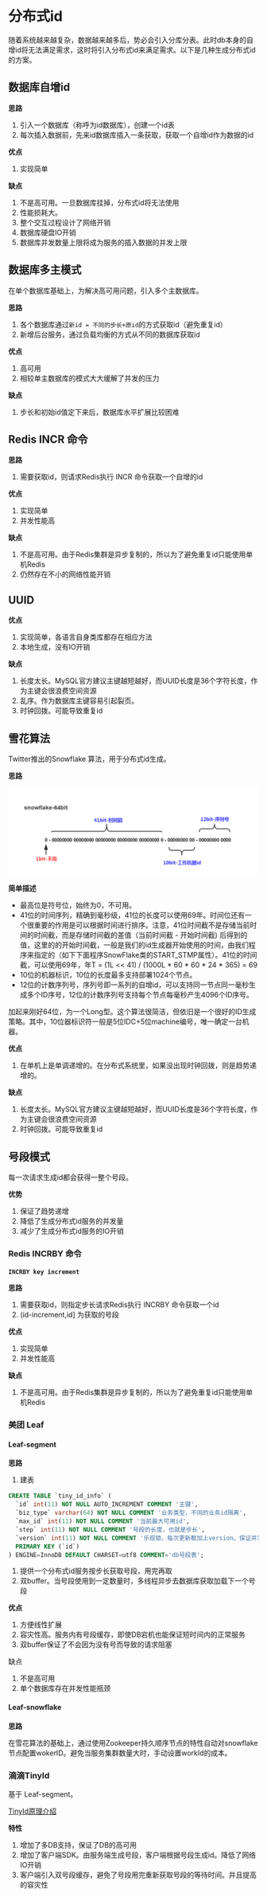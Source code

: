 # 分布式id
随着系统越来越复杂，数据越来越多后，势必会引入分库分表。此时db本身的自增id将无法满足需求，这时将引入分布式id来满足需求。以下是几种生成分布式id的方案。

## **数据库自增id**

**思路**

1. 引入一个数据库（称呼为id数据库），创建一个id表
2. 每次插入数据前，先来id数据库插入一条获取，获取一个自增id作为数据的id

**优点**

1. 实现简单

**缺点**

1. 不是高可用。一旦数据库挂掉，分布式id将无法使用
2. 性能损耗大。
3. 整个交互过程设计了网络开销
4. 数据库硬盘IO开销
5. 数据库并发数量上限将成为服务的插入数据的并发上限

## 数据库多主模式

在单个数据库基础上，为解决高可用问题，引入多个主数据库。

**思路**

1. 各个数据库通过`新id = 不同的步长+原id`的方式获取id（避免重复id）
2. 新增后台服务，通过负载均衡的方式从不同的数据库获取id

**优点**

1. 高可用
2. 相较单主数据库的模式大大缓解了并发的压力

**缺点**

1. 步长和初始id值定下来后，数据库水平扩展比较困难

## Redis INCR 命令

**思路**

1. 需要获取id，则请求Redis执行 INCR 命令获取一个自增的id

**优点**

1. 实现简单
2. 并发性能高

**缺点**

1. 不是高可用。由于Redis集群是异步复制的，所以为了避免重复id只能使用单机Redis
2. 仍然存在不小的网络性能开销

## UUID

**优点**

1. 实现简单，各语言自身类库都存在相应方法
2. 本地生成，没有IO开销

**缺点**

1. 长度太长。MySQL官方建议主键越短越好，而UUID长度是36个字符长度，作为主键会很浪费空间资源
2. 乱序。作为数据库主键容易引起裂页。
3. 时钟回拨。可能导致重复id

## 雪花算法

Twitter推出的Snowflake 算法，用于分布式id生成。

**思路**

![img](https://raw.githubusercontent.com/stormbuf/blog/main/img/20210923200105.png)

**简单描述**

- 最高位是符号位，始终为0，不可用。
- 41位的时间序列，精确到毫秒级，41位的长度可以使用69年。时间位还有一个很重要的作用是可以根据时间进行排序。注意，41位时间截不是存储当前时间的时间截，而是存储时间截的差值（当前时间截 - 开始时间截) 后得到的值，这里的的开始时间截，一般是我们的id生成器开始使用的时间，由我们程序来指定的（如下下面程序SnowFlake类的START_STMP属性）。41位的时间截，可以使用69年，年T = (1L << 41) / (1000L * 60 * 60 * 24 * 365) = 69
- 10位的机器标识，10位的长度最多支持部署1024个节点。
- 12位的计数序列号，序列号即一系列的自增id，可以支持同一节点同一毫秒生成多个ID序号，12位的计数序列号支持每个节点每毫秒产生4096个ID序号。

加起来刚好64位，为一个Long型。这个算法很简洁，但依旧是一个很好的ID生成策略。其中，10位器标识符一般是5位IDC+5位machine编号，唯一确定一台机器。

**优点**

1. 在单机上是单调递增的。在分布式系统里，如果没出现时钟回拨，则是趋势递增的。

**缺点**

1. 长度太长。MySQL官方建议主键越短越好，而UUID长度是36个字符长度，作为主键会很浪费空间资源
2. 时钟回拨。可能导致重复id

## 号段模式

每一次请求生成id都会获得一整个号段。

**优势**

1. 保证了趋势递增
2. 降低了生成分布式id服务的并发量
3. 减少了生成分布式id服务的IO开销

### **Redis** INCRBY 命令

**`INCRBY key increment`**

**思路**

1. 需要获取id，则指定步长请求Redis执行 INCRBY 命令获取一个id
2. (id-increment,id] 为获取的号段

**优点**

1. 实现简单
2. 并发性能高

**缺点**

1. 不是高可用。由于Redis集群是异步复制的，所以为了避免重复id只能使用单机Redis

### 美团 Leaf

#### Leaf-segment

**思路**

1. 建表

```sql
CREATE TABLE `tiny_id_info` (
  `id` int(11) NOT NULL AUTO_INCREMENT COMMENT '主键',
  `biz_type` varchar(64) NOT NULL COMMENT '业务类型，不同的业务id隔离',
  `max_id` int(11) NOT NULL COMMENT '当前最大可用id',
  `step` int(11) NOT NULL COMMENT '号段的长度，也就是步长',
  `version` int(11) NOT NULL COMMENT '乐观锁，每次更新都加上version，保证并发更新的准确性',
  PRIMARY KEY (`id`)
) ENGINE=InnoDB DEFAULT CHARSET=utf8 COMMENT='db号段表';
```

1. 提供一个分布式id服务按步长获取号段，用完再取
2. 双buffer。当号段使用到一定数量时，多线程异步去数据库获取加载下一个号段

**优点**

1. 方便线性扩展
2. 容灾性高。服务内有号段缓存，即使DB宕机也能保证短时间内的正常服务
3. 双buffer保证了不会因为没有号而导致的请求阻塞

缺点

1. 不是高可用
2. 单个数据库存在并发性能瓶颈

#### Leaf-snowflake

**思路**

在雪花算法的基础上，通过使用Zookeeper持久顺序节点的特性自动对snowflake节点配置wokerID。避免当服务集群数量大时，手动设置workId的成本。

### 滴滴TinyId

基于 Leaf-segment。

[TinyId原理介绍](https://github.com/didi/tinyid/wiki/tinyid%E5%8E%9F%E7%90%86%E4%BB%8B%E7%BB%8D)

**特性**

1. 增加了多DB支持，保证了DB的高可用
2. 增加了客户端SDK。由服务端生成号段，客户端根据号段生成id。降低了网络IO开销
3. 客户端引入双号段缓存，避免了号段用完重新获取号段的等待时间。并且提高的容灾性